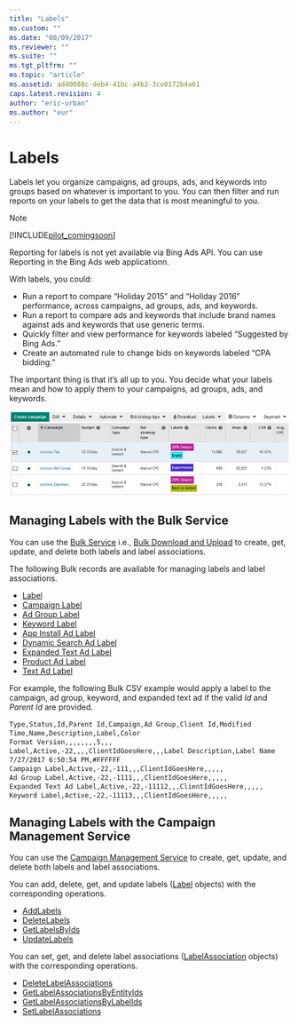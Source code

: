 ```yaml
---
title: "Labels"
ms.custom: ""
ms.date: "08/09/2017"
ms.reviewer: ""
ms.suite: ""
ms.tgt_pltfrm: ""
ms.topic: "article"
ms.assetid: ad40088c-deb4-41bc-a4b2-3ce0172b4a61
caps.latest.revision: 4
author: "eric-urban"
ms.author: "eur"
---
```

# Labels
Labels let you organize campaigns, ad groups, ads, and keywords into groups based on whatever is important to you. You can then filter and run reports on your labels to get the data that is most meaningful to you.

> [!NOTE]
> [!INCLUDE[pilot_comingsoon](../../concepts/includes/pilot-comingsoon.md)]
> 
> Reporting for labels is not yet available via Bing Ads API. You can use Reporting in the Bing Ads web applicationn. 

With labels, you could:
* Run a report to compare “Holiday 2015” and “Holiday 2016” performance, across campaigns, ad groups, ads, and keywords.
* Run a report to compare ads and keywords that include brand names against ads and keywords that use generic terms.
* Quickly filter and view performance for keywords labeled “Suggested by Bing Ads.”
* Create an automated rule to change bids on keywords labeled “CPA bidding.”

The important thing is that it’s all up to you. You decide what your labels mean and how to apply them to your campaigns, ad groups, ads, and keywords.

![Labels in the Bing Ads Web Application](../../concepts/guides/media/labels-in-the-bing-ads-web-application.png)

## <a name="bulkservice"></a>Managing Labels with the Bulk Service
You can use the [Bulk Service](https://msdn.microsoft.com/library/bing-ads-bulk-service-reference.aspx) i.e., [Bulk Download and Upload](../../concepts/guides/bulk-download-and-upload.md) to create, get, update, and delete both labels and label associations. 

The following Bulk records are available for managing labels and label associations. 

-   [Label](https://msdn.microsoft.com/library/bing-ads-bulk-label-record.aspx)  
-   [Campaign Label](https://msdn.microsoft.com/library/bing-ads-bulk-campaign-label-record.aspx)  
-   [Ad Group Label](https://msdn.microsoft.com/library/bing-ads-bulk-ad-group-label-record.aspx)  
-   [Keyword Label](https://msdn.microsoft.com/library/bing-ads-bulk-keyword-label-record.aspx)  
-   [App Install Ad Label](https://msdn.microsoft.com/library/bing-ads-bulk-app-install-ad-label-record.aspx)  
-   [Dynamic Search Ad Label](https://msdn.microsoft.com/library/bing-ads-bulk-dynamic-search-ad-label-record.aspx)  
-   [Expanded Text Ad Label](https://msdn.microsoft.com/library/bing-ads-bulk-exapanded-text-ad-label-record.aspx)  
-   [Product Ad Label](https://msdn.microsoft.com/library/bing-ads-bulk-product-ad-label-record.aspx)  
-   [Text Ad Label](https://msdn.microsoft.com/library/bing-ads-bulk-text-ad-label-record.aspx)  

For example, the following Bulk CSV example would apply a label to the campaign, ad group, keyword, and expanded text ad if the valid *Id* and *Parent Id* are provided. 

```csv
Type,Status,Id,Parent Id,Campaign,Ad Group,Client Id,Modified Time,Name,Description,Label,Color
Format Version,,,,,,,,5,,,
Label,Active,-22,,,,ClientIdGoesHere,,,Label Description,Label Name 7/27/2017 6:50:54 PM,#FFFFFF
Campaign Label,Active,-22,-111,,,ClientIdGoesHere,,,,,
Ad Group Label,Active,-22,-1111,,,ClientIdGoesHere,,,,,
Expanded Text Ad Label,Active,-22,-11112,,,ClientIdGoesHere,,,,,
Keyword Label,Active,-22,-11113,,,ClientIdGoesHere,,,,,
```

## <a name="campaignservice"></a>Managing Labels with the Campaign Management Service
You can use the [Campaign Management Service](https://msdn.microsoft.com/library/bing-ads-campaign-management-service-reference.aspx) to create, get, update, and delete both labels and label associations. 

You can add, delete, get, and update labels ([Label](https://msdn.microsoft.com/library/bing-ads-campaign-management-label.aspx) objects) with the corresponding operations.
-  [AddLabels](https://msdn.microsoft.com/library/bing-ads-campaign-management-addlabels.aspx)  
-  [DeleteLabels](https://msdn.microsoft.com/library/bing-ads-campaign-management-deletelabels.aspx)  
-  [GetLabelsByIds](https://msdn.microsoft.com/library/bing-ads-campaign-management-getlabelsbyids.aspx)  
-  [UpdateLabels](https://msdn.microsoft.com/library/bing-ads-campaign-management-updatelabels.aspx)  

You can set, get, and delete label associations ([LabelAssociation](https://msdn.microsoft.com/library/bing-ads-campaign-management-labelassociation.aspx) objects) with the corresponding operations.
-  [DeleteLabelAssociations](https://msdn.microsoft.com/library/bing-ads-campaign-management-deletelabelassociations.aspx)  
-  [GetLabelAssociationsByEntityIds](https://msdn.microsoft.com/library/bing-ads-campaign-management-getlabelassociationsbyentityids.aspx)  
-  [GetLabelAssociationsByLabelIds](https://msdn.microsoft.com/library/bing-ads-campaign-management-getlabelassociationsbylabelids.aspx)  
-  [SetLabelAssociations](https://msdn.microsoft.com/library/bing-ads-campaign-management-setlabelassociations.aspx)  



